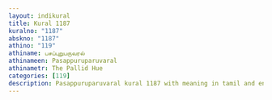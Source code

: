 ```yaml
---
layout: indikural
title: Kural 1187
kuralno: "1187"
abskno: "1187"
athino: "119"
athiname: பசப்புறுபருவரல்
athinameen: Pasappuruparuvaral
athinametr: The Pallid Hue
categories: [119]
description: Pasappuruparuvaral kural 1187 with meaning in tamil and english 
---
```


